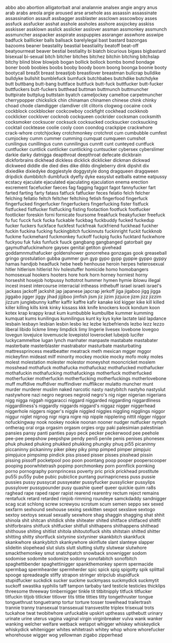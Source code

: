 
abbo
abo
abortion
alligatorbait
anal
analannie
analsex
angie
angry
anus
arab
arabs
areola
argie
aroused
arse
arsehole
ass
assassin
assassinate
assassination
assault
assbagger
assblaster
assclown
asscowboy
asses
assfuck
assfucker
asshat
asshole
assholes
asshore
assjockey
asskiss
asskisser
assklown
asslick
asslicker
asslover
assman
assmonkey
assmunch
assmuncher
asspacker
asspirate
asspuppies
assranger
asswhore
asswipe
badfuck
balllicker
balls
ballsack
barelylegal
bast
bastard 
bazongas
bazooms
beaner
beastality
beastial
beastiality
beatoff
beat-off
beatyourmeat
beaver
bestial
bestiality
bi
biatch
bicurious
bigass
bigbastard
bisexual
bi-sexual
bitch
bitcher
bitches
bitchez
bitchin
bitching
bitchslap
bitchy
blind
blow
blowjob
bogan
bollick
bollock
bombs
bomd
bondage
boner
boob
boobies
boobs
booby
boody
boom
boong
boonga
boonie
booty
bootycall
brea5t
breast
breastjob
breastlover
breastman
bullcrap
bulldike
bulldyke
bullshit
bumblefuck
bumfuck
butchbabes
butchdike
butchdyke
butt
buttbang
butt-bang
buttface
buttfuck
butt-fuck
buttfucker
butt-fucker
buttfuckers
butt-fuckers
butthead
buttman
buttmunch
buttmuncher
buttpirate
buttplug
buttstain
byatch
cameljockey
cameltoe
carpetmuncher
cherrypopper
chickslick
chin
chinaman
chinamen
chinese
chink
chinky
choad
chode
clamdigger
clamdiver
clit
clitoris
clogwog
cocaine
cock
cockblock
cockblocker
cockcowboy
cockfight
cockhead
cockknob
cocklicker
cocklover
cocknob
cockqueen
cockrider
cocksman
cocksmith
cocksmoker
cocksucer
cocksuck 
cocksucked 
cocksucker
cocksucking
cocktail
cocktease
coolie
cooly
coon
coondog
crackpipe
crackwhore
crack-whore
crotchjockey
crotchmonkey
crotchrot
cum
cumbubble
cumfest
cumjockey
cumm
cummer
cumming
cumquat
cumqueen
cumshot
cunilingus
cunillingus
cunn
cunnilingus
cunntt
cunt
cunteyed
cuntfuck
cuntfucker
cuntlick 
cuntlicker 
cuntlicking 
cuntsucker
cybersex
cyberslimer
darkie
darky
datnigga
deapthroat
deepthroat
defecate
dickbrain
dickforbrains
dickhead
dickless
dicklick
dicklicker
dickman
dickwad
dickweed
diddle
die
died
dies
dike
dildo
dingleberry
dink
dipshit
dix
dixiedike
dixiedyke
doggiestyle
doggystyle
dong
dragqueen
dragqween
dripdick
dumbbitch
dumbfuck
dyefly
dyke
easyslut
eatballs
eatme
eatpussy
ecstacy
ejaculate
ejaculated
ejaculating 
ejaculation
enema
erection
excrement
facefucker
faeces
fag
fagging
faggot
fagot
fannyfucker
fart
farted 
farting 
farty 
fatass
fatfuck
fatfucker
feces
felatio 
felch
felcher
felching
fellatio
feltch
feltcher
feltching
fetish
fingerfood
fingerfuck 
fingerfucked 
fingerfucker 
fingerfuckers
fingerfucking 
fister
fistfuck
fistfucked 
fistfucker 
fistfucking 
fisting
footaction
footfuck
footfucker
footlicker
foreskin
forni
fornicate
foursome
freakfuck
freakyfucker
freefuck
fu
fuc
fucck
fuck
fucka
fuckable
fuckbag
fuckbuddy
fucked
fuckedup
fucker
fuckers
fuckface
fuckfest
fuckfreak
fuckfriend
fuckhead
fuckher
fuckin
fuckina
fucking
fuckingbitch
fuckinnuts
fuckinright
fuckit
fuckknob
fuckme 
fuckmehard
fuckmonkey
fuckoff
fuckpig
fucks
fucktard
fuckwhore
fuckyou
fuk
fuks
funfuck
fuuck
gangbang
gangbanged 
gatorbait
gay
gaymuthafuckinwhore
gaysex 
genital
getiton
givehead
goddamnmuthafucker
goldenshower
gonorrehea
gonzagas
gook
greaseball
gringo
grostulation
gubba
gummer
gun
gyp
gypo
gypp
gyppie
gyppo
gyppy
hamas
handjob
headfuck
hebe
heeb
henhouse
heroin
herpes
heterosexual
hitler
hitlerism
hitlerist
hiv
holestuffer
homicide
homo
homobangers
homosexual
hookers
hooters
hore
hork
horn
horney
horniest
horny
horseshit
hosejob
hotpussy
hottotrot
hummer
hymen
hymie
iblowu
illegal
incest
insest
intercourse
interracial
intheass
inthebuff
israel
israeli
israel's
jackass
jackoff
jackshit
jap
japanese
japcrap
jerkoff
jiga
jigaboo
jigg
jigga
jiggabo
jigger 
jiggy
jihad
jijjiboo
jimfish
jism
jiz 
jizim
jizjuice
jizm 
jizz
jizzim
jizzum
junglebunny
kaffer
kaffir
kaffre
kafir
kanake
kid
kigger
kike
kill
killed
killer
killing
kills
kink
kinky
kissass
kkk
knife
knockers
kock
kondum
koon
kotex
krap
krappy
kraut
kum
kumbubble
kumbullbe
kummer
kumming
kumquat
kums
kunilingus
kunnilingus
kunt
ky
kys
kyke
lactate
laid
lapdance
lesbain
lesbayn
lesbian
lesbin
lesbo
lez
lezbe
lezbefriends
lezbo
lezz
lezzo
liberal
libido
lickme
limey
limpdick
limy
lingerie
livesex
lovebone
lovegoo
lovegun
lovejuice
lovemuscle
lovepistol
loverocket
lubejob
lucifer
luckycammeltoe
lugan
lynch
manhater
manpaste
mastabate
mastabater
masterbate
masterblaster
mastrabator
masturbate
masturbating
mattressprincess
meatbeatter
meatrack
meth
mexican
mgger
mggor
mickeyfinn
mideast
milf
minority
mockey
mockie
mocky
mofo
moky
moles
molest
molestation
molester
molestor
moneyshot
mooncricket
moslem
mosshead
mothafuck
mothafucka
mothafuckaz
mothafucked 
mothafucker
mothafuckin
mothafucking 
mothafuckings
motherfuck
motherfucked
motherfucker
motherfuckin
motherfucking
motherfuckings
motherlovebone
muff
muffdive
muffdiver
muffindiver
mufflikcer
mulatto
muncher
munt
murder
murderer
muslim
naked
narcotic
nasty
nastybitch
nastyho
nastyslut
nastywhore
nazi
negro
negroes
negroid
negro's
nig
niger
nigerian
nigerians
nigg
nigga
niggah
niggaracci
niggard
niggarded
niggarding
niggardliness
niggardliness's
niggardly
niggards
niggard's
niggaz
nigger
niggerhead
niggerhole
niggers
nigger's
niggle
niggled
niggles
niggling
nigglings
niggor
niggur
niglet
nignog
nigr
nigra
nigre
nip
nipple
nipplering
nittit
nlgger
nlggor
nofuckingway
nook
nookey
nookie
noonan
nooner
nudger
nutfucker
nymph
ontherag
oral
orga
orgasim 
orgasm
orgies
orgy
paki
palesimian
palestinian
pansies
pansy
panti
panties
payo
peck
pecker
peckerwood
pee
peehole
pee-pee
peepshow
peepshpw
pendy
peni5
penile
penis
penises
phonesex
phuk
phuked
phuking
phukked
phukking
phungky
phuq
pi55
picaninny
piccaninny
pickaninny
piker
pikey
piky
pimp
pimped
pimper
pimpjuic
pimpjuice
pimpsimp
pindick
piss
pissed
pisser
pisses 
pisshead
pissin 
pissing
pissoff 
pocketpool
poo
poon
poontang
poop
pooper
pooperscooper
pooping
poorwhitetrash
popimp
porchmonkey
porn
pornflick
pornking
porno
pornography
pornprincess
poverty
pric
prick
prickhead
prostitute
pu55i
pu55y
pube
pubic
pubiclice
puntang
purinapricness
puss
pussie
pussies
pussy
pussycat
pussyeater
pussyfucker
pussylicker
pussylips
pussylover
pussypounder
pusy
quashie
queef
queer
quickie
quim
ra8s
raghead
rape
raped
raper
rapist
rearend
rearentry
rectum
reject
remains
rentafuck
retard
retarded
rimjob
rimming
roundeye
samckdaddy
sandnigger
scag
scat
schlong
screw
screwyou
scrotum
scum
semen
seppo
sex
sexed
sexfarm
sexhound
sexhouse
sexing
sexkitten
sexpot
sexslave
sextogo
sextoy
sextoys
sexual
sexually
sexwhore
shag
shaggin
shagging
shat
shhit
shinola
shit
shitcan
shitdick
shite
shiteater
shited
shitface
shitfaced
shitfit
shitforbrains
shitfuck
shitfucker
shitfull
shithapens
shithappens
shithead
shithouse
shiting
shitlist
shitola
shitoutofluck
shits
shitstain
shitted
shitter
shitting
shitty 
shortfuck
sixtynine
sixtyniner
skankbitch
skankfuck
skankwhore
skankybitch
skankywhore
skinflute
slant
slanteye
slapper
slideitin
slopehead
slut
sluts
slutt
slutting
slutty
slutwear
slutwhore
smackthemonkey
smut
snatchpatch
snowback
snownigger
sodom
sodomise
sodomite
sodomize
sodomy
sonofabitch
sonofbitch
spaghettibender
spaghettinigger
spankthemonkey
sperm
spermacide
spermbag
spermhearder
spermherder
spic
spick
spig
spigotty
spik
splittail
spooge
spreadeagle
stiffy
strapon
stringer
stripclub
stupidfuck
stupidfucker
suckdick
sucker
suckme
suckmyass
suckmydick
suckmytit
suckoff
swastika
syphilis
taff
tampon
tarbaby
tard
testicle
testicles
thicklips
threesome
threeway
timbernigger
tinkle
tit
titbitnipply
titfuck
titfucker
titfuckin
titjob
titlicker
titlover
tits
tittie
titties
titty
tongethruster
tongue
tonguethrust
tonguetramp
tortur
torture
tosser
towelhead
trailertrash
trannie
tranny
transexual
transsexual
transvestite
triplex
trisexual
trots
tuckahoe
twat
twobitwhore
unfuckable
upskirt
uptheass
upthebutt
urinary
urinate
urine
uterus
vagina
vaginal
virgin
virginbreaker
vulva
wank
wanker
wanking
welcher
welfare
wetback
wetspot
whigger
whiskey
whiskeydick
whiskydick
whitenigger
whites
whitetrash
whitey
whop
whore
whorefucker
whorehouse
wigger
wog
yellowman
zigabo
zipperhead
